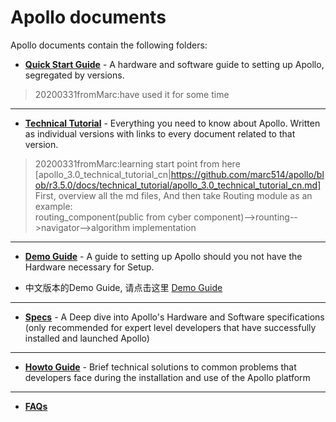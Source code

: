 # Apollo documents

Apollo documents contain the following folders:

- **[Quick Start Guide](quickstart/README.md)** - A hardware and software guide to setting up Apollo, segregated by versions.
> 20200331fromMarc:have used it for some time
---
- **[Technical Tutorial](technical_tutorial/README.md)** - Everything you need to know about Apollo. Written as individual versions with links to every document related to that version.
> 20200331fromMarc:learning start point from here [apollo_3.0_technical_tutorial_cn|https://github.com/marc514/apollo/blob/r3.5.0/docs/technical_tutorial/apollo_3.0_technical_tutorial_cn.md]  
> First, overview all the md files, And then take Routing module as an example:  
> routing_component(public from cyber component)-->rounting-->navigator-->algorithm implementation
---
- **[Demo Guide](demo_guide/README.md)** - A guide to setting up Apollo should you not have the Hardware necessary for Setup.

- 中文版本的Demo Guide, 请点击这里 [Demo Guide](demo_guide/README_cn.md)
---
- **[Specs](specs/README.md)** - A Deep dive into Apollo's Hardware and Software specifications (only recommended for expert level developers that have successfully installed and launched Apollo) 
---
- **[Howto Guide](howto/README.md)** - Brief technical solutions to common problems that developers face during the installation and use of the Apollo platform 
---
- **[FAQs](FAQs/README.md)** 

